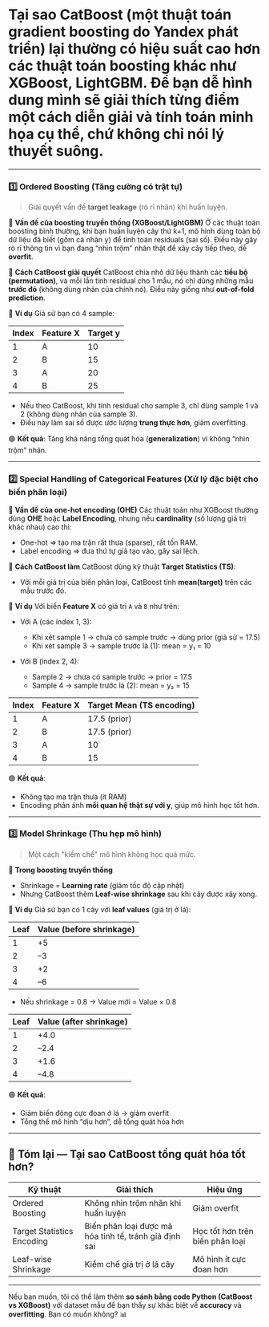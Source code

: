 # Tại sao **CatBoost** (một thuật toán gradient boosting do Yandex phát triển) lại thường có hiệu suất cao hơn các thuật toán boosting khác như XGBoost, LightGBM. Để bạn dễ hình dung mình sẽ **giải thích từng điểm một cách diễn giải và tính toán minh họa cụ thể**, chứ không chỉ nói lý thuyết suông.

---

### 1️⃣ **Ordered Boosting** (Tăng cường có trật tự)

> Giải quyết vấn đề **target leakage** (rò rỉ nhãn) khi huấn luyện.

📌 **Vấn đề của boosting truyền thống (XGBoost/LightGBM)**
Ở các thuật toán boosting bình thường, khi bạn huấn luyện cây thứ k+1, mô hình dùng toàn bộ dữ liệu đã biết (gồm cả nhãn y) để tính toán residuals (sai số). Điều này gây rò rỉ thông tin vì bạn đang “nhìn trộm” nhãn thật để xây cây tiếp theo, dễ **overfit**.

📌 **Cách CatBoost giải quyết**
CatBoost chia nhỏ dữ liệu thành các **tiểu bộ (permutation)**, và mỗi lần tính residual cho 1 mẫu, nó chỉ dùng những mẫu **trước đó** (không dùng nhãn của chính nó). Điều này giống như **out-of-fold prediction**.

🧮 **Ví dụ**
Giả sử bạn có 4 sample:

| Index | Feature X | Target y |
| ----- | --------- | -------- |
| 1     | A         | 10       |
| 2     | B         | 15       |
| 3     | A         | 20       |
| 4     | B         | 25       |

* Nếu theo CatBoost, khi tính residual cho sample 3, chỉ dùng sample 1 và 2 (không dùng nhãn của sample 3).
* Điều này làm sai số được ước lượng **trung thực hơn**, giảm overfitting.

🟢 **Kết quả**: Tăng khả năng tổng quát hóa (**generalization**) vì không “nhìn trộm” nhãn.

---

### 2️⃣ **Special Handling of Categorical Features** (Xử lý đặc biệt cho biến phân loại)

📌 **Vấn đề của one-hot encoding (OHE)**
Các thuật toán như XGBoost thường dùng **OHE** hoặc **Label Encoding**, nhưng nếu **cardinality** (số lượng giá trị khác nhau) cao thì:

* One-hot => tạo ma trận rất thưa (sparse), rất tốn RAM.
* Label encoding => đưa thứ tự giả tạo vào, gây sai lệch.

📌 **Cách CatBoost làm**
CatBoost dùng kỹ thuật **Target Statistics (TS)**:

* Với mỗi giá trị của biến phân loại, CatBoost tính **mean(target)** trên các mẫu trước đó.

🧮 **Ví dụ**
Với biến **Feature X** có giá trị `A` và `B` như trên:

* Với A (các index 1, 3):

  * Khi xét sample 1 → chưa có sample trước → dùng prior (giả sử = 17.5)
  * Khi xét sample 3 → sample trước là (1): mean = y₁ = 10

* Với B (index 2, 4):

  * Sample 2 → chưa có sample trước → prior = 17.5
  * Sample 4 → sample trước là (2): mean = y₂ = 15

| Index | Feature X | Target Mean (TS encoding) |
| ----- | --------- | ------------------------- |
| 1     | A         | 17.5 (prior)              |
| 2     | B         | 17.5 (prior)              |
| 3     | A         | 10                        |
| 4     | B         | 15                        |

🟢 **Kết quả**:

* Không tạo ma trận thưa (ít RAM)
* Encoding phản ánh **mối quan hệ thật sự với y**, giúp mô hình học tốt hơn.

---

### 3️⃣ **Model Shrinkage** (Thu hẹp mô hình)

> Một cách "kiềm chế" mô hình không học quá mức.

📌 **Trong boosting truyền thống**

* Shrinkage = **Learning rate** (giảm tốc độ cập nhật)
* Nhưng CatBoost thêm **Leaf-wise shrinkage** sau khi cây được xây xong.

🧮 **Ví dụ**
Giả sử bạn có 1 cây với **leaf values** (giá trị ở lá):

| Leaf | Value (before shrinkage) |
| ---- | ------------------------ |
| 1    | +5                       |
| 2    | –3                       |
| 3    | +2                       |
| 4    | –6                       |

* Nếu shrinkage = 0.8
  → Value mới = Value × 0.8

| Leaf | Value (after shrinkage) |
| ---- | ----------------------- |
| 1    | +4.0                    |
| 2    | –2.4                    |
| 3    | +1.6                    |
| 4    | –4.8                    |

🟢 **Kết quả**:

* Giảm biến động cực đoan ở lá → giảm overfit
* Tổng thể mô hình “dịu hơn”, dễ tổng quát hóa hơn

---

## 🎯 **Tóm lại — Tại sao CatBoost tổng quát hóa tốt hơn?**

| Kỹ thuật                   | Giải thích                                             | Hiệu ứng                        |
| -------------------------- | ------------------------------------------------------ | ------------------------------- |
| Ordered Boosting           | Không nhìn trộm nhãn khi huấn luyện                    | Giảm overfit                    |
| Target Statistics Encoding | Biến phân loại được mã hóa tinh tế, tránh giả định sai | Học tốt hơn trên biến phân loại |
| Leaf-wise Shrinkage        | Kiềm chế giá trị ở lá cây                              | Mô hình ít cực đoan hơn         |

---

Nếu bạn muốn, tôi có thể làm thêm **so sánh bằng code Python (CatBoost vs XGBoost)** với dataset mẫu để bạn thấy sự khác biệt về **accuracy** và **overfitting**. Bạn có muốn không? 📊
